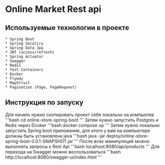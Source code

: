 ﻿# Online Market Rest api
## Используемые технологии в проекте 
    * Spring Boot
    * Spring Secutiry
    * Spring Data Jpa
    * JWT (access/refresh)
    * Spring Actuator
    * Swagger
    * Redis
    * Test Containers
    * Docker 
    * Flyway
    * MapStruct
    * Pagination (Page, PageRequest)
    
## Инструкция по запуску 
Для начало нужно скопировать проект себе локально на компьютер
'''bash
cd online-store-spring-boot
'''
Затем нужно запустить Postgres и Redis через Dcoker
'''bash
docker compose up
'''
Затем нужно локально запустить Spring boot приложение, для этого у вам на компьютере должны быть установлена java
'''bash
java -jar deploy/online-store-spring-boot-0.0.1-SNAPSHOT.jar
'''
После всех манипуляций можно выполнять запросы к Rest Api
'''bash
localhost:8080/api/products
'''
Для перехода на Swagger можно воспользоваться
'''bash
http://localhost:8080/swagger-ui/index.html
'''
